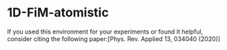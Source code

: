 # 1D-FiM-atomistic
If you used this environment for your experiments or found it helpful, consider citing the following paper:[Phys. Rev. Applied 13, 034040 (2020)]
